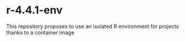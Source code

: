 # r-4.4.1-env
This repository proposes to use an isolated R environment for projects thanks to a container image
